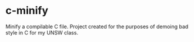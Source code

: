 # c-minify
Minify a compilable C file. Project created for the purposes of demoing bad style in C for my UNSW class.
